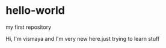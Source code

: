 # hello-world
my first repository

Hi,
I'm vismaya and I'm very new here.just trying to learn stuff
